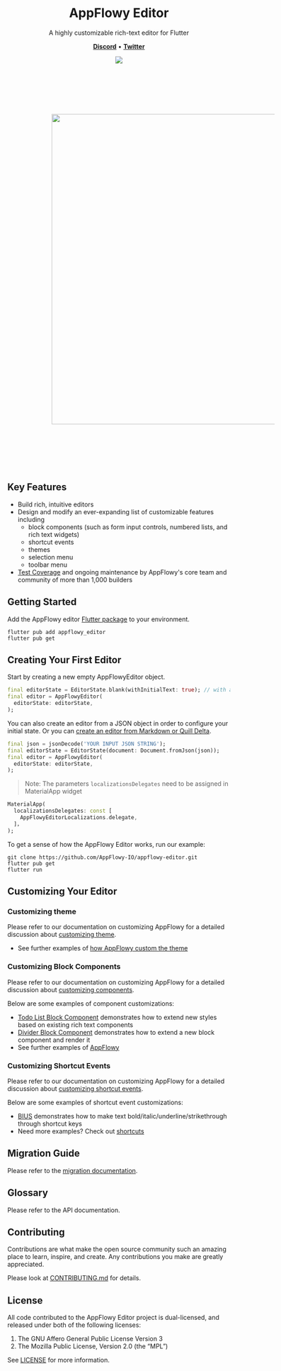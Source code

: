 <!--
This README describes the package. If you publish this package to pub.dev,
this README's contents appear on the landing page for your package.

For information about how to write a good package README, see the guide for
[writing package pages](https://dart.dev/guides/libraries/writing-package-pages).

For general information about developing packages, see the Dart guide for
[creating packages](https://dart.dev/guides/libraries/create-library-packages)
and the Flutter guide for
[developing packages and plugins](https://flutter.dev/developing-packages).
-->

<h1 align="center"><b>AppFlowy Editor</b></h1>

<p align="center">A highly customizable rich-text editor for Flutter</p>

<p align="center">
    <a href="https://discord.gg/ZCCYN4Anzq"><b>Discord</b></a> •
    <a href="https://twitter.com/appflowy"><b>Twitter</b></a>
</p>

<p align="center">
    <a href="https://codecov.io/github/AppFlowy-IO/appflowy-editor" >
        <img src="https://codecov.io/github/AppFlowy-IO/appflowy-editor/branch/main/graph/badge.svg?token=BXTGUXTWRU"/>
    </a>
</p>

<div align="center">
    <img src="https://github.com/AppFlowy-IO/appflowy-editor/blob/main/documentation/images/appflowy_editor_example.mp4?raw=true" width = "700" style = "padding: 100"/>
</div>

## Key Features

* Build rich, intuitive editors
* Design and modify an ever-expanding list of customizable features including
  * block components (such as form input controls, numbered lists, and rich text widgets)
  * shortcut events
  * themes
  * selection menu
  * toolbar menu
* [Test Coverage](https://github.com/AppFlowy-IO/appflowy-editor/blob/main/documentation/testing.md) and ongoing maintenance by AppFlowy's core team and community of more than 1,000 builders

## Getting Started

Add the AppFlowy editor [Flutter package](https://docs.flutter.dev/development/packages-and-plugins/using-packages) to your environment.

```shell
flutter pub add appflowy_editor
flutter pub get
```

## Creating Your First Editor

Start by creating a new empty AppFlowyEditor object.

```dart
final editorState = EditorState.blank(withInitialText: true); // with an empty paragraph
final editor = AppFlowyEditor(
  editorState: editorState,
);
```

You can also create an editor from a JSON object in order to configure your initial state. Or you can [create an editor from Markdown or Quill Delta](https://github.com/AppFlowy-IO/appflowy-editor/blob/main/documentation/importing.md).

```dart
final json = jsonDecode('YOUR INPUT JSON STRING');
final editorState = EditorState(document: Document.fromJson(json));
final editor = AppFlowyEditor(
  editorState: editorState,
);
```

> Note: The parameters `localizationsDelegates` need to be assigned in MaterialApp widget
```dart
MaterialApp(
  localizationsDelegates: const [
    AppFlowyEditorLocalizations.delegate,
  ]，
);
```

To get a sense of how the AppFlowy Editor works, run our example:

```shell
git clone https://github.com/AppFlowy-IO/appflowy-editor.git
flutter pub get
flutter run
```

## Customizing Your Editor

### Customizing theme

Please refer to our documentation on customizing AppFlowy for a detailed discussion about [customizing theme](https://github.com/AppFlowy-IO/appflowy-editor/blob/main/documentation/customizing.md#customizing-a-theme).

 * See further examples of [how AppFlowy custom the theme](https://github.com/AppFlowy-IO/AppFlowy/blob/main/frontend/appflowy_flutter/lib/plugins/document/presentation/editor_style.dart)

### Customizing Block Components

Please refer to our documentation on customizing AppFlowy for a detailed discussion about [customizing components](https://github.com/AppFlowy-IO/appflowy-editor/blob/main/documentation/customizing.md#customize-a-component).

Below are some examples of component customizations:

 * [Todo List Block Component](https://github.com/AppFlowy-IO/appflowy-editor/blob/main/lib/src/editor/block_component/todo_list_block_component/todo_list_block_component.dart) demonstrates how to extend new styles based on existing rich text components
 * [Divider Block Component](https://github.com/AppFlowy-IO/appflowy-editor/blob/main/lib/src/editor/block_component/divider_block_component/divider_block_component.dart) demonstrates how to extend a new block component and render it
 * See further examples of [AppFlowy](https://github.com/AppFlowy-IO/AppFlowy/blob/main/frontend/appflowy_flutter/lib/plugins/document/presentation/editor_page.dart)

### Customizing Shortcut Events

Please refer to our documentation on customizing AppFlowy for a detailed discussion about [customizing shortcut events](https://github.com/AppFlowy-IO/appflowy-editor/blob/main/documentation/customizing.md#customize-a-shortcut-event).

Below are some examples of shortcut event customizations:

 * [BIUS](https://github.com/AppFlowy-IO/appflowy-editor/tree/main/lib/src/editor/editor_component/service/shortcuts/character_shortcut_events/format_single_character) demonstrates how to make text bold/italic/underline/strikethrough through shortcut keys
 * Need more examples? Check out [shortcuts](https://github.com/AppFlowy-IO/appflowy-editor/tree/main/lib/src/editor/editor_component/service/shortcuts)

## Migration Guide
Please refer to the [migration documentation](https://github.com/AppFlowy-IO/appflowy-editor/blob/main/documentation/migration.md).

## Glossary
Please refer to the API documentation.

## Contributing
Contributions are what make the open source community such an amazing place to learn, inspire, and create. Any contributions you make are greatly appreciated.

Please look at [CONTRIBUTING.md](https://appflowy.gitbook.io/docs/essential-documentation/contribute-to-appflowy/contributing-to-appflowy) for details.

## License
All code contributed to the AppFlowy Editor project is dual-licensed, and released under both of the following licenses:
1. The GNU Affero General Public License Version 3
2. The Mozilla Public License, Version 2.0 (the “MPL”)

See [LICENSE](https://github.com/AppFlowy-IO/appflowy-editor/blob/main/LICENSE) for more information.
